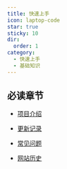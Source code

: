 ```yaml
---
title: 快速上手
icon: laptop-code
star: true
sticky: 10
dir:
  order: 1
category:
  - 快速上手
  - 基础知识
---
```


<VPBanner
    title="UJava(架构设计)"
    content="如果您没有架构经验，可先从设计模式开始~"
    logo="./bg/light2.svg"
    :actions='[
        {
            text: "设计模式",
            link:"/design/",
        },
    ]'
/>


## 必读章节

- [项目介绍](/home.md)

- [更新记录](/project/changelog.md)

- [常见问题](faq.md)

- [网站历史](history.md)


